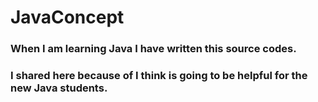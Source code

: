 # JavaConcept
### When I am learning Java I have written this source codes.
### I shared here because of I think is going to be helpful for the new Java students.
